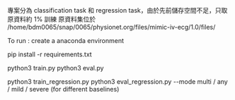 專案分為 classification task 和 regression task，由於先前儲存空間不足，只取原資料約 1% 訓練
原資料集位於 /home/bdm0065/snap/0065/physionet.org/files/mimic-iv-ecg/1.0/files/  

To run :
create a anaconda environment 

pip install -r requirements.txt

python3 train.py
python3 eval.py

python3 train_regression.py
python3 eval_regression.py --mode multi / any / mild / severe  (for different baselines)